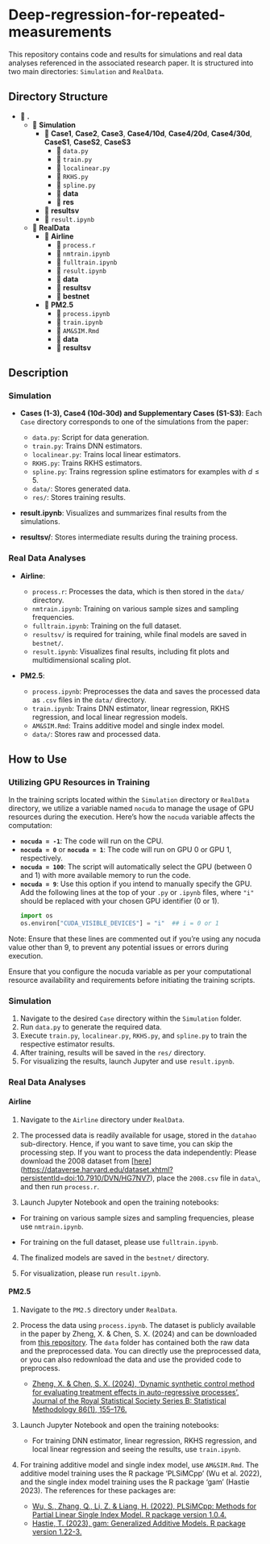 # Deep-regression-for-repeated-measurements

This repository contains code and results for simulations and real data analyses referenced in the associated research paper. 
It is structured into two main directories: `Simulation` and `RealData`.

## Directory Structure
- 📂 **.**
  - 📂 **Simulation**
    - 📂 **Case1**, **Case2**, **Case3**, **Case4/10d**, **Case4/20d**, **Case4/30d**, **CaseS1**, **CaseS2**, **CaseS3**
      - 📜 `data.py`
      - 📜 `train.py`
      - 📜 `localinear.py`
      - 📜 `RKHS.py`
      - 📜 `spline.py`
      - 📂 **data**
      - 📂 **res**
    - 📂 **resultsv**
    - 📜 `result.ipynb`
  - 📂 **RealData**
    - 📂 **Airline**
      - 📜 `process.r`
      - 📜 `nmtrain.ipynb`
      - 📜 `fulltrain.ipynb`
      - 📜 `result.ipynb`
      - 📂 **data**
      - 📂 **resultsv**
      - 📂 **bestnet**
    - 📂 **PM2.5**
      - 📜 `process.ipynb`
      - 📜 `train.ipynb`
      - 📜 `AM&SIM.Rmd`
      - 📂 **data**
      - 📂 **resultsv**

## Description
### Simulation

- **Cases (1-3), Case4 (10d-30d) and Supplementary Cases (S1-S3)**: Each `Case` directory corresponds to one of the simulations from the paper:
  - `data.py`: Script for data generation.
  - `train.py`: Trains DNN estimators.
  - `localinear.py`: Trains local linear estimators.
  - `RKHS.py`: Trains RKHS estimators.
  - `spline.py`: Trains regression spline estimators for examples with $d\leq 5$.
  - `data/`: Stores generated data.
  - `res/`: Stores training results.

- **result.ipynb**: Visualizes and summarizes final results from the simulations.
- **resultsv/**: Stores intermediate results during the training process.

### Real Data Analyses

- **Airline**:
  - `process.r`: Processes the data, which is then stored in the `data/` directory.
  - `nmtrain.ipynb`: Training on various sample sizes and sampling frequencies.
  - `fulltrain.ipynb`: Training on the full dataset.
  - `resultsv/` is required for training, while final models are saved in `bestnet/`.
  - `result.ipynb`: Visualizes final results, including fit plots and multidimensional scaling plot.
  
- **PM2.5**:
  - `process.ipynb`: Preprocesses the data and saves the processed data as `.csv` files in the `data/` directory.
  - `train.ipynb`: Trains DNN estimator, linear regression, RKHS regression, and local linear regression models.
  - `AM&SIM.Rmd`: Trains additive model and single index model.
  - `data/`: Stores raw and processed data.

## How to Use

### Utilizing GPU Resources in Training

In the training scripts located within the `Simulation` directory or `RealData` directory, we utilize a variable named `nocuda` to manage the usage of GPU resources during the execution. Here’s how the `nocuda` variable affects the computation:

- **`nocuda = -1`**: The code will run on the CPU.
- **`nocuda = 0`** or **`nocuda = 1`**: The code will run on GPU 0 or GPU 1, respectively.
- **`nocuda = 100`**: The script will automatically select the GPU (between 0 and 1) with more available memory to run the code.
- **`nocuda = 9`**: Use this option if you intend to manually specify the GPU. Add the following lines at the top of your `.py` or `.ipynb` files, where `"i"` should be replaced with your chosen GPU identifier (0 or 1).
  ```python
  import os
  os.environ["CUDA_VISIBLE_DEVICES"] = "i"  ## i = 0 or 1

Note: Ensure that these lines are commented out if you’re using any nocuda value other than 9, to prevent any potential issues or errors during execution.

Ensure that you configure the nocuda variable as per your computational resource availability and requirements before initiating the training scripts.

### Simulation

1. Navigate to the desired `Case` directory within the `Simulation` folder.
2. Run `data.py` to generate the required data.
3. Execute `train.py`, `localinear.py`, `RKHS.py`, and `spline.py` to train the respective estimator results. 
4. After training, results will be saved in the `res/` directory.
5. For visualizing the results, launch Jupyter and use `result.ipynb`.


### Real Data Analyses 

#### Airline

1. Navigate to the `Airline` directory under `RealData`.

2. The processed data is readily available for usage, stored in the `datahao` sub-directory. Hence, if you want to save time, you can skip the processing step.  If you want to process the data independently: Please download the 2008 dataset from [[here](https://dataverse.harvard.edu/dataset.xhtml?persistentId=doi:10.7910/DVN/HG7NV7)](https://dataverse.harvard.edu/dataset.xhtml?persistentId=doi:10.7910/DVN/HG7NV7), place the `2008.csv` file in `data\`, and then run `process.r`.

3. Launch Jupyter Notebook and open the training notebooks:
- For training on various sample sizes and sampling frequencies, please use `nmtrain.ipynb`.

- For training on the full dataset, please use `fulltrain.ipynb`.

4. The finalized models are saved in the `bestnet/` directory.

5. For visualization, please run `result.ipynb`.


#### PM2.5

1. Navigate to the `PM2.5` directory under `RealData`.

2. Process the data using `process.ipynb`. The dataset is publicly available in the paper by Zheng, X. & Chen, S. X. (2024) and can be downloaded from [this repository](https://github.com/FlyHighest/Dynamic-Synthetic-Control). The `data` folder has contained both the raw data and the preprocessed data. You can directly use the preprocessed data, or you can also redownload the data and use the provided code to preprocess.
     - [Zheng, X. & Chen, S. X. (2024), ‘Dynamic synthetic control method for evaluating treatment effects in auto-regressive processes’, Journal of the Royal Statistical Society Series B: Statistical Methodology 86(1), 155–176.](https://academic.oup.com/jrsssb/article-abstract/86/1/155/7331057)

3. Launch Jupyter Notebook and open the training notebooks:
   - For training DNN estimator, linear regression, RKHS regression, and local linear regression and seeing the results, use `train.ipynb`.

4. For training additive model and single index model, use `AM&SIM.Rmd`. The additive model training uses the R package ‘PLSiMCpp’ (Wu et al. 2022), and the single index model training uses the R package ‘gam’ (Hastie 2023). The references for these packages are:
   - [Wu, S., Zhang, Q., Li, Z. & Liang, H. (2022), PLSiMCpp: Methods for Partial Linear Single Index Model. R package version 1.0.4.](https://cran.r-project.org/web/packages/PLSiMCpp/index.html)
   - [Hastie, T. (2023), gam: Generalized Additive Models. R package version 1.22-3.](https://cran.r-project.org/web/packages/gam/index.html)


